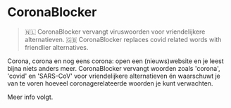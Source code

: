 # CoronaBlocker
>:netherlands: CoronaBlocker vervangt viruswoorden voor vriendelijkere alternatieven.
>:uk: CoronaBlocker replaces covid related words with friendlier alternatives.

Corona, corona en nog eens corona: open een (nieuws)website en je leest bijna niets anders meer. CoronaBlocker vervangt woorden zoals 'corona', 'covid' en 'SARS-CoV' voor vriendelijkere alternatieven én waarschuwt je van te voren hoeveel coronagerelateerde woorden je kunt verwachten.


Meer info volgt.
